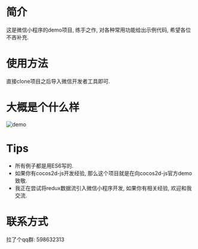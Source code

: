 # 简介

这是微信小程序的demo项目, 练手之作, 对各种常用功能给出示例代码, 希望各位不吝补充.

# 使用方法

直接clone项目之后导入微信开发者工具即可.

# 大概是个什么样

![demo](https://raw.githubusercontent.com/astwyg/wx-app-demo/dummy/resources/image/demo.png)

# Tips

* 所有例子都是用ES6写的.
* 如果你有cocos2d-js开发经验, 那么这个项目就是在向cocos2d-js官方demo致敬.
* 我正在尝试将redux数据流引入微信小程序开发, 如果你有相关经验, 欢迎和我交流.

# 联系方式

拉了个qq群: 598632313